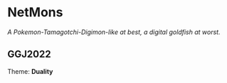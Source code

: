 # NetMons

*A Pokemon-Tamagotchi-Digimon-like at best, a digital goldfish at worst.*

## GGJ2022

Theme: **Duality**